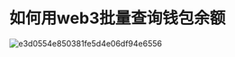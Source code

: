 # 如何用web3批量查询钱包余额

![e3d0554e850381fe5d4e06df94e6556](https://user-images.githubusercontent.com/34151528/154209607-93e33380-6238-4101-bc75-3294208b5a13.jpg)
